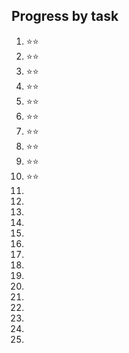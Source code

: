 ## Progress by task

1. ⭐⭐
2. ⭐⭐
3. ⭐⭐
4. ⭐⭐
5. ⭐⭐
6. ⭐⭐
7. ⭐⭐
8. ⭐⭐
9. ⭐⭐
10. ⭐⭐
11.
12.
13.
14.
15.
16.
17.
18.
19.
20.
21.
22.
23.
24.
25.
